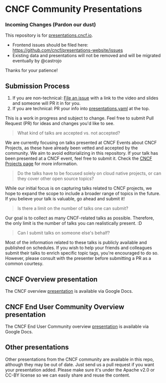 # CNCF Community Presentations

### Incoming Changes (Pardon our dust)

This repository is for [presentations.cncf.io](https://presentations.cncf.io).

- Frontend issues should be filed here: https://github.com/cncf/presentations-website/issues
- Existing data and presentations will not be removed and will be migrated eventually by @castrojo

Thanks for your patience!

## Submission Process

1. If you are non-technical: [File an issue](https://github.com/cncf/presentations/issues/new) with a link to the video and slides and someone will PR it in for you. 
1. If you are technical: PR your info into [presentations.yaml](https://github.com/cncf/presentations/blob/main/presentations.yaml) at the top. 

This is a work in progress and subject to change. Feel free to submit Pull Request (PR) for ideas and changes you'd like to see.

> What kind of talks are accepted vs. not accepted?

We are currently focusing on talks presented at CNCF Events about CNCF Projects, as these have already been vetted and accepted by the community. We aim to avoid editorializing in this repository. If your talk has been presented at a CNCF event, feel free to submit it. Check the [CNCF Projects page](cncf.io/projects/) for more information. 

> Do the talks have to be focused solely on cloud native projects, or can they cover other open source topics?

While our initial focus is on capturing talks related to CNCF projects, we hope to expand the scope to include a broader range of topics in the future. If you believe your talk is valuable, go ahead and submit it!

> Is there a limit on the number of talks one can submit?

Our goal is to collect as many CNCF-related talks as possible. Therefore, the only limit is the number of talks you can realistically present. :D 

> Can I submit talks on someone else's behalf?

Most of the information related to these talks is publicly available and published on schedules. If you wish to help your friends and colleagues submit their talks to enrich specific topic tags, you're encouraged to do so. However, please consult with the presenter before submitting a PR as a common courtesy.

## CNCF Overview presentation
The CNCF overview [presentation](https://docs.google.com/presentation/d/1UGewu4MMYZobunfKr5sOGXsspcLOH_5XeCLyOHKh9LU/) is available via Google Docs. 

## CNCF End User Community Overview presentation
The CNCF End User Community overview [presentation](https://docs.google.com/presentation/d/1HQIIpz5qXdyu2F1Th2ttf_PHxhH7KV7TiLNQ5hHTSl8/edit?slide=id.g313865f5671_4_0#slide=id.g313865f5671_4_0) is available via Google Docs.

## Other presentations
Other presentations from the CNCF community are available in this repo, although they may be out of date. Just send us a pull request if you want your presentation added. Please make sure it's under the Apache v2.0 or CC-BY license so we can easily share and reuse the content.
